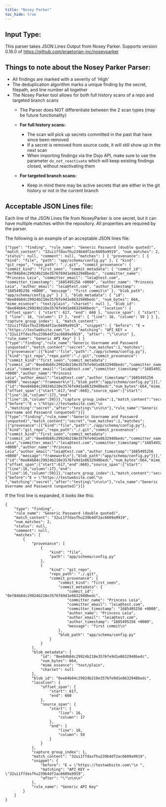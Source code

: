 ```yaml
---
title: "Nosey Parker"
toc_hide: true
---
```

Input Type:
-
This parser takes JSON Lines Output from Nosey Parker. Supports version 0.16.0 of https://github.com/praetorian-inc/noseyparker 

Things to note about the Nosey Parker Parser:
- 
- All findings are marked with a severity of 'High'
- The deduplication algorithm marks a unique finding by the secret, filepath, and line number all together
- The Nosey Parker tool allows for both full history scans of a repo and targeted branch scans
   - The Parser does NOT differentiate between the 2 scan types (may be future functionality)
  
   - **For full history scans:** 
     - The scan will pick up secrets committed in the past that have since been removed
     - If a secret is removed from source code, it will still show up in the next scan
     - When importing findings via the Dojo API, make sure to use the parameter `do_not_reactivate`  which will keep existing findings closed, without reactivating them
    - **For targeted branch scans:**
      - Keep in mind there may be active secrets that are either in the git history or not in the current branch

Acceptable JSON Lines file:
-
Each line of the JSON Lines file from NoseyParker is one secret, but it can have multiple matches within the repository. All properties are required by the parser.

The following is an example of an acceptable JSON lines file:
~~~
{"type": "finding", "rule_name": "Generic Password (double quoted)", "match_content": "32ui1ffdasfhu239b4df2ac6609a9919", "num_matches": 2, "status": null, "comment": null, "matches": [ { "provenance": [ { "kind": "file", "path": "app/schema/config.py" }, { "kind": "git_repo", "repo_path": "./.git", "commit_provenance": { "commit_kind": "first_seen", "commit_metadata": { "commit_id": "0ef84b84c29924b210e3576f69d1e8632948bedc", "committer_name": "Princess Leia", "committer_email": "leia@test.com", "committer_timestamp": "1685495256 +0000", "author_name": "Princess Leia", "author_email": "leia@test.com", "author_timestamp": "1685495256 +0000", "message": "first commit\n" }, "blob_path": "app/schema/config.py" } } ], "blob_metadata": { "id": "0ee84b84c29924b210e3576fe9d1e8632948bedc", "num_bytes": 664, "mime_essence": "text/plain", "charset": null }, "blob_id": "0ee84b84c29924b210e3576fe9d1e8632948bedc", "location": { "offset_span": { "start": 617, "end": 660 }, "source_span": { "start": { "line": 16, "column": 17 }, "end": { "line": 16, "column": 59 } } }, "capture_group_index": 1, "match_content": "32ui1ffdasfhu239b4df2ac6609a9919", "snippet": { "before": "E = \"https://testwebsite.com\"\n ", "matching": "API_KEY = \"32ui1ffdasfhu239b4df2ac6609a9919", "after": "\"\n\n\n" }, "rule_name": "Generic API Key" } ] }{"type":"finding","rule_name":"Generic Username and Password (unquoted)","match_content":"secret","num_matches":1,"matches":[{"provenance":[{"kind":"file","path":"./app/schema/config.py"},{"kind":"git_repo","repo_path":"./.git","commit_provenance":{"commit_kind":"first_seen","commit_metadata":{"commit_id":"0ee84b84c29924b210e3576fe9d1e8632948bedc","committer_name":"Princess Leia","committer_email":"leia@test.com","committer_timestamp":"1685495256 +0000","author_name":"Princess Leia","author_email":"leia@test.com","author_timestamp":"1685495256 +0000","message":"framework\n"},"blob_path":"app/schema/config.py"}}],"blob_metadata":{"id":"0ee84b84c29924b210e3576fe9d1e8632948bedc","num_bytes":664,"mime_essence":"text/plain","charset":null},"blob_id":"0ee84b84c29924b210e3576fe9d1e8632948bedc","location":{"offset_span":{"start":617,"end":660},"source_span":{"start":{"line":16,"column":17},"end":{"line":16,"column":59}}},"capture_group_index":1,"match_content":"secret","snippet":{"before":"E = \"https://testwebsite.com\"\n ","matching":"secret","after":"testing\"\n\n\n"},"rule_name":"Generic Username and Password (unquoted)"}]}
{"type":"finding","rule_name":"Generic Username and Password (unquoted)","match_content":"secret","num_matches":1,"matches":[{"provenance":[{"kind":"file","path":"./app/schema/config.py"},{"kind":"git_repo","repo_path":"./.git","commit_provenance":{"commit_kind":"first_seen","commit_metadata":{"commit_id":"0ee84b84c29924b210e3576fe9d1e8632948bedc","committer_name":"Princess Leia","committer_email":"leia@test.com","committer_timestamp":"1685495256 +0000","author_name":"Princess Leia","author_email":"leia@test.com","author_timestamp":"1685495256 +0000","message":"framework\n"},"blob_path":"app/schema/config.py"}}],"blob_metadata":{"id":"0ee84b84c29924b210e3576fe9d1e8632948bedc","num_bytes":664,"mime_essence":"text/plain","charset":null},"blob_id":"0ee84b84c29924b210e3576fe9d1e8632948bedc","location":{"offset_span":{"start":617,"end":660},"source_span":{"start":{"line":16,"column":17},"end":{"line":16,"column":59}}},"capture_group_index":1,"match_content":"secret","snippet":{"before":"E = \"https://testwebsite.com\"\n ","matching":"secret","after":"testing\"\n\n\n"},"rule_name":"Generic Username and Password (unquoted)"}]}

~~~

If the first line is expanded, it looks like this:

~~~
{
    "type": "finding",
    "rule_name": "Generic Password (double quoted)",
    "match_content": "32ui1ffdasfhu239b4df2ac6609a9919",
    "num_matches": 2,
    "status": null,
    "comment": null,
    "matches": [
        {
            "provenance": [
                {
                    "kind": "file",
                    "path": "app/schema/config.py"
                },
                {
                    "kind": "git_repo",
                    "repo_path": "./.git",
                    "commit_provenance": {
                        "commit_kind": "first_seen",
                        "commit_metadata": {
                            "commit_id": "0ef84b84c29924b210e3576f69d1e8632948bedc",
                            "committer_name": "Princess Leia",
                            "committer_email": "leia@test.com",
                            "committer_timestamp": "1685495256 +0000",
                            "author_name": "Princess Leia",
                            "author_email": "leia@test.com",
                            "author_timestamp": "1685495256 +0000",
                            "message": "first commit\n"
                        },
                        "blob_path": "app/schema/config.py"
                    }
                }
            ],
            "blob_metadata": {
                "id": "0ee84b84c29924b210e3576fe9d1e8632948bedc",
                "num_bytes": 664,
                "mime_essence": "text/plain",
                "charset": null
            },
            "blob_id": "0ee84b84c29924b210e3576fe9d1e8632948bedc",
            "location": {
                "offset_span": {
                    "start": 617,
                    "end": 660
                },
                "source_span": {
                    "start": {
                        "line": 16,
                        "column": 17
                    },
                    "end": {
                        "line": 16,
                        "column": 59
                    }
                }
            },
            "capture_group_index": 1,
            "match_content": "32ui1ffdasfhu239b4df2ac6609a9919",
            "snippet": {
                "before": "E = \"https://testwebsite.com\"\n ",
                "matching": "API_KEY = \"32ui1ffdasfhu239b4df2ac6609a9919",
                "after": "\"\n\n\n"
            },
            "rule_name": "Generic API Key"
        }
    ]
}
~~~